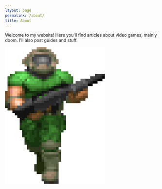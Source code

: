```yaml
---
layout: page
permalink: /about/
title: About
---
```

Welcome to my website! Here you'll find articles about video games, mainly doom. I'll also post guides and stuff.

![](../images/doomguy.webp)
<!--stackedit_data:
eyJoaXN0b3J5IjpbMTgxMTIyMjAyOCwxNzE5MDU3MjE1LC0xNz
Y1MTY4NjEyXX0=
-->